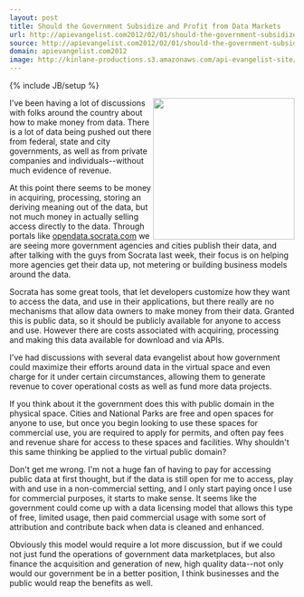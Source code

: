 ```yaml
---
layout: post
title: Should the Government Subsidize and Profit from Data Markets
url: http://apievangelist.com2012/02/01/should-the-government-subsidize-and-profit-from-data-markets/
source: http://apievangelist.com2012/02/01/should-the-government-subsidize-and-profit-from-data-markets/
domain: apievangelist.com2012
image: http://kinlane-productions.s3.amazonaws.com/api-evangelist-site/blog/nationl-park-ranger.jpg
---
```

{% include JB/setup %}<p>
     <img src="http://kinlane-productions.s3.amazonaws.com/api-evangelist/federal-government/nationl-park-ranger.jpg"  width="250" align="right" />
</p>
<p>
     I've been having a lot of discussions with folks around the country about how to make money from data. There is a lot of data being pushed out there from federal, state and city governments, as well as from private companies and individuals--without much evidence of revenue.
</p>
<p>
     At this point there seems to be money in acquiring, processing, storing an deriving meaning out of the data, but not much money in actually selling access directly to the data. Through portals like <a href="http://opendata.socrata.com/">opendata.socrata.com</a> we are seeing more government agencies and cities publish their data, and after talking with the guys from Socrata last week, their focus is on helping more agencies get their data up, not metering or building business models around the data. 
</p>
<p>
     Socrata has some great tools, that let developers customize how they want to access the data, and use in their applications, but there really are no mechanisms that allow data owners to make money from their data. Granted this is public data, so it should be publicly available for anyone to access and use. However there are costs associated with acquiring, processing and making this data available for download and via APIs.
</p>
<p>
     I've had discussions with several data evangelist about how government could maximize their efforts around data in the virtual space and even charge for it under certain circumstances, allowing them to generate revenue to cover operational costs as well as fund more data projects.
</p>
<p>
     If you think about it the government does this with public domain in the physical space. Cities and National Parks are free and open spaces for anyone to use, but once you begin looking to use these spaces for commercial use, you are required to apply for permits, and often pay fees and revenue share for access to these spaces and facilities. Why shouldn't this same thinking be applied to the virtual public domain?
</p>
<p>
     Don't get me wrong. I'm not a huge fan of having to pay for accessing public data at first thought, but if the data is still open for me to access, play with and use in a non-commercial setting, and I only start paying once I use for commercial purposes, it starts to make sense. It seems like the government could come up with a data licensing model that allows this type of free, limited usage, then paid commercial usage with some sort of attribution and contribute back when data is cleaned and enhanced.
</p>
<p>
     Obviously this model would require a lot more discussion, but if we could not just fund the operations of government data marketplaces, but also finance the acquisition and generation of new, high quality data--not only would our government be in a better position, I think businesses and the public would reap the benefits as well.
</p>
